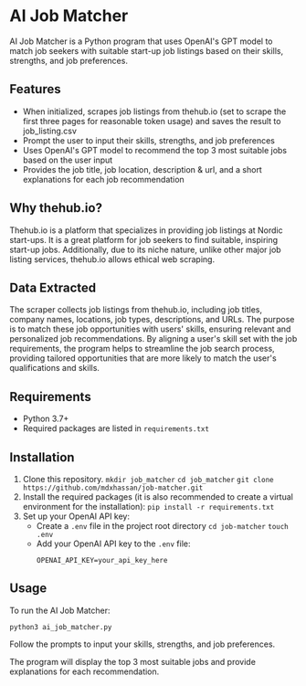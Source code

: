# AI Job Matcher

AI Job Matcher is a Python program that uses OpenAI's GPT model to match job seekers with suitable start-up job listings based on their skills, strengths, and job preferences.

## Features

- When initialized, scrapes job listings from thehub.io (set to scrape the first three pages for reasonable token usage) and saves the result to job_listing.csv
- Prompt the user to input their skills, strengths, and job preferences
- Uses OpenAI's GPT model to recommend the top 3 most suitable jobs based on the user input 
- Provides the job title, job location, description & url, and a short explanations for each job recommendation

## Why thehub.io?

Thehub.io is a platform that specializes in providing job listings at Nordic start-ups. It is a great platform for job seekers to find suitable, inspiring start-up jobs. Additionally, due to its niche nature, unlike other major job listing services, thehub.io allows ethical web scraping.

## Data Extracted 
The scraper collects job listings from thehub.io, including job titles, company names, locations, job types, descriptions, and URLs. The purpose is to match these job opportunities with users' skills, ensuring relevant and personalized job recommendations. By aligning a user's skill set with the job requirements, the program helps to streamline the job search process, providing tailored opportunities that are more likely to match the user's qualifications and skills.

## Requirements

- Python 3.7+
- Required packages are listed in `requirements.txt`

## Installation

1. Clone this repository.
`mkdir job_matcher`
`cd job_matcher`
`git clone https://github.com/mdxhassan/job-matcher.git`
2. Install the required packages (it is also recommended to create a virtual environment for the installation):
`pip install -r requirements.txt`
3. Set up your OpenAI API key:
   - Create a `.env` file in the project root directory
   `cd job-matcher`
   `touch .env`
   - Add your OpenAI API key to the `.env` file:
     ```
     OPENAI_API_KEY=your_api_key_here
     ```

## Usage

To run the AI Job Matcher:

`python3 ai_job_matcher.py`

Follow the prompts to input your skills, strengths, and job preferences.

The program will display the top 3 most suitable jobs and provide explanations for each recommendation.
